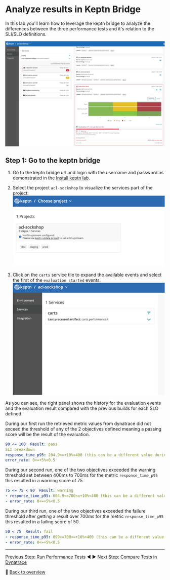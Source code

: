 # Analyze results in Keptn Bridge

In this lab you'll learn how to leverage the keptn bridge to analyze the differences between the three performance tests and it's relation to the SLI/SLO definitions.

![keptn-bridge](./assets/keptn-bridge.png)

## Step 1: Go to the keptn bridge

1. Go to the keptn bridge url and login with the username and password as demonstrated in the [Install keptn lab](../01_Install_Keptn).

1. Select the project `acl-sockshop` to visualize the services part of the project:
![keptn-bridge_main](./assets/keptn-bridge-main.png)

1. Click on the `carts` service tile to expand the available events and select the first of the `evaluation started` events.
![keptn-bridge_main](./assets/keptn-bridge-service.png)

As you can see, the right panel shows the history for the evaluation events and the evaluation result compared with the previous builds for each SLO defined.

During our first run the retrieved metric values from dynatrace did not exceed the threshold of any of the 2 objectives defined meaning a passing score will be the result of the evaluation.

```yaml
90 <= 100  Result: pass
SLI breakdown
response_time_p95: 204.9<=+10%<400 (this can be a different value during your run, we will see why by using dynatrace during the next lab)
error_rate: 0<=+5%<0.5
```

During our second run, one of the two objectives exceeded the warning threshold set between 400ms to 700ms for the metric `response_time_p95` this resulted in a warning score of 75.

```yaml
75 <= 75 < 90  Result: warning
- response_time_p95: 604.9<=700<=+10%<400 (this can be a different value during your run, we will see why by using dynatrace during the next lab)
- error_rate: 0<=+5%<0.5
```

During our third run, one of the two objectives exceeded the failure threshold after getting a result over 700ms for the metric `response_time_p95` this resulted in a failing score of 50.

```yaml
50 < 75  Result: fail
- response_time_p95: 899<=700<=+10%<400 (this can be a different value during your run, we will see why by using dynatrace during the next lab)
- error_rate: 0<=+5%<0.5
```

---

[Previous Step: Run Performance Tests](../07_Run_Performance_Tests) :arrow_backward: :arrow_forward: [Next Step: Compare Tests in Dynatrace](../09_Compare_Tests_in_Dynatrace)

:arrow_up_small: [Back to overview](../)